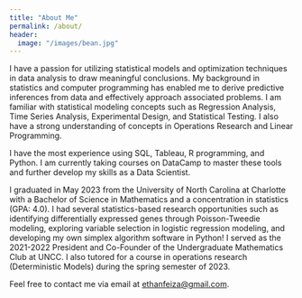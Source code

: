 ```yaml
---
title: "About Me"
permalink: /about/
header:
  image: "/images/bean.jpg"
---
```


I have a passion for utilizing statistical models and optimization techniques in data analysis to draw meaningful conclusions. My background in statistics and computer programming has enabled me to derive predictive inferences from data and effectively approach associated problems. I am familiar with statistical modeling concepts such as Regression Analysis, Time Series Analysis, Experimental Design, and Statistical Testing. I also have a strong understanding of concepts in Operations Research and Linear Programming.

I have the most experience using SQL, Tableau, R programming, and Python. I am currently taking courses on DataCamp to master these tools and further develop my skills as a Data Scientist.

I graduated in May 2023 from the University of North Carolina at Charlotte with a Bachelor of Science in Mathematics and a concentration in statistics (GPA: 4.0). I had several statistics-based research opportunities such as identifying differentially expressed genes through Poisson-Tweedie modeling, exploring variable selection in logistic regression modeling, and developing my own simplex algorithm software in Python! I served as the 2021-2022 President and Co-Founder of the Undergraduate Mathematics Club at UNCC. I also tutored for a course in operations research (Deterministic Models) during the spring semester of 2023.

Feel free to contact me via email at ethanfeiza@gmail.com.
